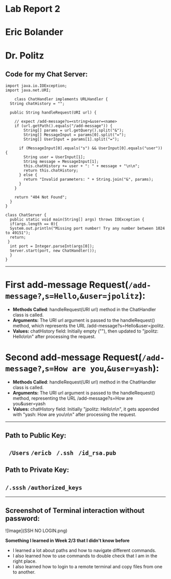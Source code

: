 # Lab Report 2 
# Eric Bolander
# Dr. Politz

## Code for my Chat Server: 
```
import java.io.IOException;
import java.net.URI;

    class ChatHandler implements URLHandler {
  String chatHistory = "";

  public String handleRequest(URI url) {

    // expect /add-message?s=<string>&user=<name>
    if (url.getPath().equals("/add-message")) {
        String[] params = url.getQuery().split("&");
        String[] MessageInput = params[0].split("=");
        String[] UserInput = params[1].split("=");
      
      if (MessageInput[0].equals("s") && UserInput[0].equals("user")) {
        String user = UserInput[1];
        String message = MessageInput[1];
        this.chatHistory += user + ": " + message + "\n\n";
        return this.chatHistory;
      } else {
        return "Invalid parameters: " + String.join("&", params);
      }
    }

    return "404 Not Found";
  }
}
```

```
class ChatServer {
  public static void main(String[] args) throws IOException {
  if(args.length == 0){
  System.out.println("Missing port number! Try any number between 1024 to 49151");
  return;
 }
  int port = Integer.parseInt(args[0]);
  Server.start(port, new ChatHandler());
  }
}
```

--- 

# First add-message Request(`/add-message?`,`s=Hello`,`&user=jpolitz`):
*  **Methods Called**: handleRequest(URI url) method in the ChatHandler class is called.
*  **Arguments:** The URI url argument is passed to the handleRequest() method, which represents the URL /add-message?s=Hello&user=jpolitz.
*  **Values:** chatHistory field: Initially empty (""), then updated to "jpolitz: Hello\n\n" after processing the request.

# Second add-message Request(`/add-message?`,`s=How are you`,`&user=yash`):
*  **Methods Called**: handleRequest(URI url) method in the ChatHandler class is called.
*  **Arguments:** The URI url argument is passed to the handleRequest() method, representing the URL /add-message?s=How are you&user=yash
*  **Values:** chatHistory field: Initially "jpolitz: Hello\n\n", it gets appended with "yash: How are you\n\n" after processing the request.
  
--- 
  
 ## Path to Public Key:
## ` /Users` `/ericb ` `/.ssh ` ` /id_rsa.pub `

## Path to Private Key: 
  ## ` /.sssh ` ` /authorized_keys `

  ---
  
  ## Screenshot of Terminal interaction without password: 
 ![Image](SSH NO LOGIN.png)


  **Something I learned in Week 2/3 that I didn't know before**
  * I learned a lot about paths and how to navigate different commands.
  * I also learned how to use commands to double check that I am in the right place.
  * I also learned how to login to a remote terminal and copy files from one to another. 
  
